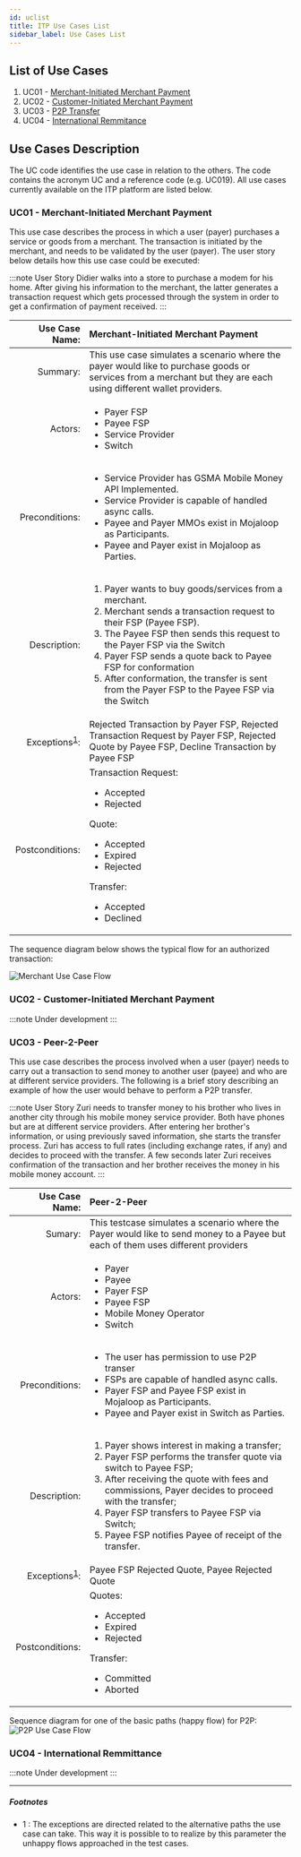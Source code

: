 ```yaml
---
id: uclist
title: ITP Use Cases List
sidebar_label: Use Cases List
---
```


## List of Use Cases <a name="uc"></a>

1. UC01 - [Merchant-Initiated Merchant Payment](#mimp)
2. UC02 - [Customer-Initiated Merchant Payment](#cimp)
3. UC03 - [P2P Transfer](#p2p)
4. UC04 - [International Remmitance](#ir)

## Use Cases Description <a name="ucdescription"></a>

The UC code identifies the use case in relation to the others. The code contains the acronym UC and a reference code (e.g. UC019). All use cases currently available on the ITP platform are listed below.

### UC01 - Merchant-Initiated Merchant Payment <a name="mimp"></a>

This use case describes the process in which a user (payer) purchases a service or goods from a merchant. The transaction is initiated by the merchant, and needs to be validated by the user (payer). The user story below details how this use case could be executed:

:::note User Story
Didier walks into a store to purchase a modem for his home. After giving his information to the merchant, the latter generates a transaction request which gets processed through the system in order to get a confirmation of payment received.
:::

|Use Case Name:| Merchant-Initiated Merchant Payment |
|-:|:-|
|Summary:| This use case simulates a scenario where the payer would like to purchase goods or services from a merchant but they are each using different wallet providers. |
|Actors:| <ul><li>Payer FSP</li><li>Payee FSP</li><li>Service Provider</li><li>Switch</li></ul>|
|Preconditions:| <ul><li> Service Provider has GSMA Mobile Money API Implemented. </li><li> Service Provider is capable of handled async calls.</li><li> Payee and Payer MMOs exist in Mojaloop as Participants.</li> <li> Payee and Payer exist in Mojaloop as Parties. </li></ul> |
|Description:| <ol><li> Payer wants to buy goods/services from a merchant. </li><li> Merchant sends a transaction request to their FSP (Payee FSP). </li><li> The Payee FSP then sends this request to the Payer FSP via the Switch </li><li> Payer FSP sends a quote back to Payee FSP for conformation </li><li> After conformation, the transfer is sent from the Payer FSP to the Payee FSP via the Switch </li></ol> |
|Exceptions<sup>[1](#exceptions)</sup>:|  Rejected Transaction by Payer FSP, Rejected Transaction Request by Payer FSP, Rejected Quote by Payee FSP, Decline Transaction by Payee FSP |
|Postconditions:| Transaction Request: <ul><li>Accepted</li><li>Rejected</li></ul> Quote: <ul><li>Accepted</li><li>Expired</li><li>Rejected</li></ul> Transfer: <ul><li>Accepted</li><li>Declined</li></ul>|

The sequence diagram below shows the typical flow for an authorized transaction:

![Merchant Use Case Flow](/img/merchant-authorized.png)

### UC02 - Customer-Initiated Merchant Payment <a name="cimp"></a>

:::note
Under development
:::

### UC03 - Peer-2-Peer <a name="p2p"></a>

This use case describes the process involved when a user (payer) needs to carry out a transaction to send money to another user (payee) and who are at different service providers. The following is a brief story describing an example of how the user would behave to perform a P2P transfer.

:::note User Story
Zuri needs to transfer money to his brother who lives in another city through his mobile money service provider. Both have phones but are at different service providers. After entering her brother's information, or using previously saved information, she starts the transfer process. Zuri has access to full rates (including exchange rates, if any) and decides to proceed with the transfer. A few seconds later Zuri receives confirmation of the transaction and her brother receives the money in his mobile money account.
:::

|Use Case Name:| Peer-2-Peer |
|-:|:-|
|Sumary:| This testcase simulates a scenario where the Payer would like to send money to a Payee but each of them uses different providers|
|Actors:|<ul><li>Payer</li><li>Payee</li><li>Payer FSP</li><li>Payee FSP</li><li>Mobile Money Operator</li><li>Switch</li></ul>|
|Preconditions:| <ul><li>The user has permission to use P2P transer</li><li>FSPs are capable of handled async calls.</li><li>Payer FSP and Payee FSP exist in Mojaloop as Participants.</li><li>Payee and Payer exist in Switch as Parties.</li></ul> |
|Description:| <ol><li>Payer shows interest in making a transfer;</li><li>Payer FSP performs the transfer quote via switch to Payee FSP;</li><li>After receiving the quote with fees and commissions, Payer decides to proceed with the transfer;</li><li>Payer FSP transfers to Payee FSP via Switch;</li><li>Payee FSP notifies Payee of receipt of the transfer.</li></ol> |
|Exceptions<sup>[1](#exceptions)</sup>:| Payee FSP Rejected Quote, Payee Rejected Quote|
|Postconditions:|Quotes:<ul><li>Accepted</li><li>Expired</li><li>Rejected</li></ul>Transfer:<ul><li>Committed</li><li>Aborted</li></ul>|

Sequence diagram for one of the basic paths (happy flow) for P2P:
![P2P Use Case Flow](/img/P2P.svg)

### UC04 - International Remmittance <a name="ir"></a>

:::note
Under development
:::

---

##### Footnotes

- <a name="exceptions">1 </a>: The exceptions are directed related to the alternative paths the use case can take. This way it is possible to to realize by this parameter the unhappy flows approached in the test cases.
